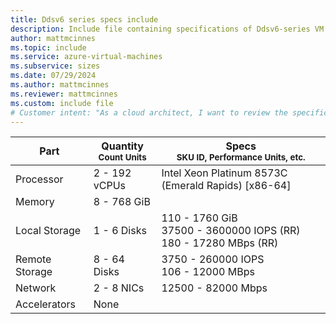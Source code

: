 ```yaml
---
title: Ddsv6 series specs include
description: Include file containing specifications of Ddsv6-series VM sizes.
author: mattmcinnes
ms.topic: include
ms.service: azure-virtual-machines
ms.subservice: sizes
ms.date: 07/29/2024
ms.author: mattmcinnes
ms.reviewer: mattmcinnes
ms.custom: include file
# Customer intent: "As a cloud architect, I want to review the specifications of Ddsv6-series VM sizes, so that I can select the appropriate virtual machine configurations for my application's performance and scalability needs."
---
```

| Part | Quantity <br><sup>Count Units | Specs <br><sup>SKU ID, Performance Units, etc.  |
|---|---|---|
| Processor      | 2 - 192 vCPUs       | Intel Xeon Platinum 8573C (Emerald Rapids) [x86-64]                               |
| Memory         | 8 - 768 GiB          |                                  |
| Local Storage  | 1 - 6 Disks           | 110 - 1760 GiB <br>37500 - 3600000 IOPS (RR) <br>180 - 17280 MBps (RR)                               |
| Remote Storage | 8 - 64 Disks    | 3750 - 260000 IOPS <br>106 - 12000 MBps   |
| Network        | 2 - 8 NICs          | 12500 - 82000 Mbps                          |
| Accelerators   | None              |                                   |
